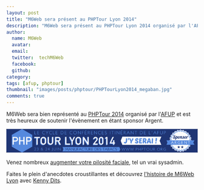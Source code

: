 ```yaml
---
layout: post
title: "M6Web sera présent au PHPTour Lyon 2014"
description: "M6Web sera présent au PHPTour Lyon 2014 organisé par l'AFUP"
author:
  name: M6Web
  avatar:
  email:
  twitter:  techM6Web
  facebook:
  github:
category:
tags: [afup, phptour]
thumbnail: "images/posts/phptour/PHPTourLyon2014_megaban.jpg"
comments: true
---
```



M6Web sera bien représenté au [PHPTour 2014](https://www.phptour.org) organisé par l'[AFUP](https://www.afup.org) et est très heureux de soutenir l'évènement en étant sponsor Argent.

![M6Web sponsor argent du PHPTour](/tech.bedrockstreaming.com/public/images/posts/phptour/PHPTourLyon2014_banner.png)

Venez nombreux [augmenter votre pilosité faciale](https://www.afup.org/pages/phptourlyon2014/sessions.php#1036), tel un vrai sysadmin.

Faites le plein d'anecdotes croustillantes et découvrez [l'histoire de M6Web Lyon](https://www.afup.org/pages/phptourlyon2014/sessions.php#1030) avec [Kenny Dits](https://twitter.com/kenny_dee).
